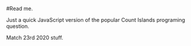 #Read me.

Just a quick JavaScript version of the popular Count Islands programing question.

Match 23rd 2020 stuff.
